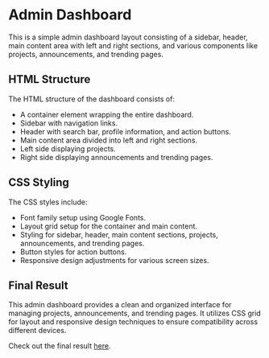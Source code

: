 # Admin Dashboard

This is a simple admin dashboard layout consisting of a sidebar, header, main content area with left and right sections, and various components like projects, announcements, and trending pages.

## HTML Structure

The HTML structure of the dashboard consists of:

- A container element wrapping the entire dashboard.
- Sidebar with navigation links.
- Header with search bar, profile information, and action buttons.
- Main content area divided into left and right sections.
- Left side displaying projects.
- Right side displaying announcements and trending pages.

## CSS Styling

The CSS styles include:

- Font family setup using Google Fonts.
- Layout grid setup for the container and main content.
- Styling for sidebar, header, main content sections, projects, announcements, and trending pages.
- Button styles for action buttons.
- Responsive design adjustments for various screen sizes.

## Final Result

This admin dashboard provides a clean and organized interface for managing projects, announcements, and trending pages. It utilizes CSS grid for layout and responsive design techniques to ensure compatibility across different devices.

Check out the final result [here](https://endand.github.io/admin-dashboard/).
